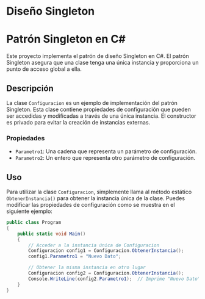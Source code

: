 # Diseño Singleton

# Patrón Singleton en C#

Este proyecto implementa el patrón de diseño Singleton en C#. El patrón Singleton asegura que una clase tenga una única instancia y proporciona un punto de acceso global a ella.

## Descripción

La clase `Configuracion` es un ejemplo de implementación del patrón Singleton. Esta clase contiene propiedades de configuración que pueden ser accedidas y modificadas a través de una única instancia. El constructor es privado para evitar la creación de instancias externas.

### Propiedades

- `Parametro1`: Una cadena que representa un parámetro de configuración.
- `Parametro2`: Un entero que representa otro parámetro de configuración.

## Uso

Para utilizar la clase `Configuracion`, simplemente llama al método estático `ObtenerInstancia()` para obtener la instancia única de la clase. Puedes modificar las propiedades de configuración como se muestra en el siguiente ejemplo:

```csharp
public class Program
{
    public static void Main()
    {
        // Acceder a la instancia única de Configuracion
        Configuracion config1 = Configuracion.ObtenerInstancia();
        config1.Parametro1 = "Nuevo Dato";

        // Obtener la misma instancia en otro lugar
        Configuracion config2 = Configuracion.ObtenerInstancia();
        Console.WriteLine(config2.Parametro1);  // Imprime "Nuevo Dato"
    }
}
```
